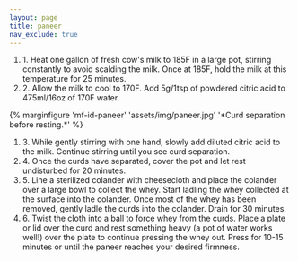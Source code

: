 ```yaml
---
layout: page
title: paneer
nav_exclude: true
---
```

<ol>
<li> 1. Heat one gallon of fresh cow's milk to 185F in a large pot, stirring constantly to avoid scalding the milk. Once at 185F, hold the milk at this temperature for 25 minutes. </li>
<li> 2. Allow the milk to cool to 170F. Add 5g/1tsp of powdered citric acid to 475ml/16oz of 170F water.</li>
</ol>
{% marginfigure 'mf-id-paneer' 'assets/img/paneer.jpg' '*Curd separation before resting.*' %}
<ol>
<li> 3. While gently stirring with one hand, slowly add diluted citric acid to the milk. Continue stirring until you see curd separation.</li>
<li> 4. Once the curds have separated, cover the pot and let rest undisturbed for 20 minutes. </li>
<li> 5. Line a sterilized colander with cheesecloth and place the colander over a large bowl to collect the whey. Start ladling the whey collected at the surface into the colander. Once most of the whey has been removed, gently ladle the curds into the colander. Drain for 30 minutes. </li>
<li> 6. Twist the cloth into a ball to force whey from the curds. Place a plate or lid over the curd and rest something heavy (a pot of water works well!) over the plate to continue pressing the whey out. Press for 10-15 minutes or until the paneer reaches your desired firmness. </li>
